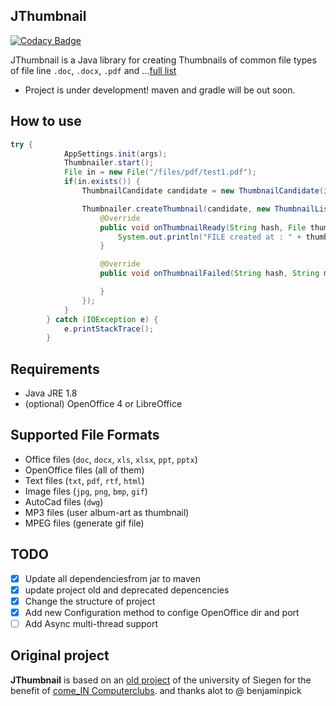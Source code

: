 ## JThumbnail

[![Codacy Badge](https://api.codacy.com/project/badge/Grade/17bbe0b4242d4f02a5d1a0288a6e6cbb)](https://app.codacy.com/app/makbn/JThumbnail?utm_source=github.com&utm_medium=referral&utm_content=makbn/JThumbnail&utm_campaign=Badge_Grade_Dashboard)

JThumbnail is a Java library for creating Thumbnails of common file types of file line `.doc`, `.docx`, `.pdf` and ...[full list](#supported-file-formats)

*   Project is under development! maven and gradle will be out soon.

## How to use

```java
try {
            AppSettings.init(args);
            Thumbnailer.start();
            File in = new File("/files/pdf/test1.pdf");
            if(in.exists()) {
                ThumbnailCandidate candidate = new ThumbnailCandidate(in,"unique_code");

                Thumbnailer.createThumbnail(candidate, new ThumbnailListener() {
                    @Override
                    public void onThumbnailReady(String hash, File thumbnail) {
                        System.out.println("FILE created at : " + thumbnail.getAbsolutePath());
                    }

                    @Override
                    public void onThumbnailFailed(String hash, String message, int code) {

                    }
                });
            }
        } catch (IOException e) {
            e.printStackTrace();
        }
```

## Requirements

*   Java JRE 1.8
*   (optional) OpenOffice 4 or LibreOffice

## Supported File Formats

*   Office files (`doc`, `docx`, `xls`, `xlsx`, `ppt`, `pptx`)
*   OpenOffice files (all of them)
*   Text files (`txt`, `pdf`, `rtf`, `html`)
*   Image files (`jpg`, `png`, `bmp`, `gif`)
*   AutoCad files (`dwg`)
*   MP3 files (user album-art as thumbnail)
*   MPEG files (generate gif file)

## TODO

*   [x] Update all dependenciesfrom jar to maven
*   [x] update project old and deprecated depencencies
*   [x] Change the structure of project
*   [X] Add new Configuration method to confige OpenOffice dir and port 
*   [ ] Add Async multi-thread support

## Original project

**JThumbnail** is based on an [old project](https://github.com/benjaminpick/java-thumbnailer) of the university of Siegen for the benefit of [come_IN Computerclubs](http://www.computerclub-comein.de). and thanks alot to @ benjaminpick
